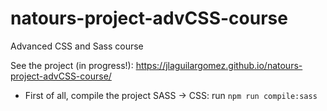 # natours-project-advCSS-course

Advanced CSS and Sass course

See the project (in progress!): https://jlaguilargomez.github.io/natours-project-advCSS-course/

- First of all, compile the project SASS -> CSS: run `npm run compile:sass`
